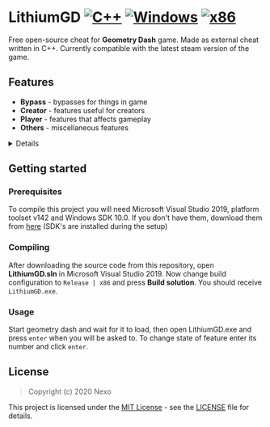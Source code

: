 # LithiumGD [![C++](https://img.shields.io/badge/language-C%2B%2B-%23f34b7d.svg?style=plastic)](https://en.wikipedia.org/wiki/C%2B%2B) [![Windows](https://img.shields.io/badge/platform-Windows-0078d7.svg?style=plastic)](https://en.wikipedia.org/wiki/Microsoft_Windows) [![x86](https://img.shields.io/badge/arch-x86-red.svg?style=plastic)](https://en.wikipedia.org/wiki/X86) 

Free open-source cheat for **Geometry Dash** game. Made as external cheat written in C++. Currently compatible with the latest steam version of the game.

## Features
* **Bypass** - bypasses for things in game
* **Creator** - features useful for creators
* **Player** - features that affects gameplay
* **Others** - miscellaneous features

<details>
  
* **Bypass** - bypasses for things in game
  * **Unlock all icons** - unlocks all available icons
  * **Text length** - unlimited text length in text inputs
  * **Custom characters** - allows you to input any character in text inputs
  * **Slider limit** - allows you to drag sliders beyond the limit
  * **Demon levels** - unlocks locked demon levels
  * **Guard vault** - unlocks the guard's vault
  * **Keymaster vault** - unlocks the keymaster's vault
  * **Keymaster basement** - unlocks the keymaster's basement
  * **Basement keys** - allows you to unlock locks in the basement without keys
  * **Challenge** - unlocks 'The Challenge' level
  * **Treasure room** - unlocks the treasure room
  * **Potbor shop** - unlocks Potbor's shop
  * **Scratch scop** - unlocks Scratch's shop
  * **Mana orbs** - unlimited mana orbs
  * **Gatekeeper vault** - unlocks the gatekeeper's vault
  * **Backup stars** - allows you to backup data when you have less than 10 stars
    
* **Creator** - features useful for creators
  * **Copy hack** - allows you to copy any level without password
  * **No copy mark** - removes copy mark when uploading copied levels
  * **Unlimited objects** - sets object limit to max
  * **Unlimited custom objects** - no object limit for custom objects
  * **Unlimited zoom** - allows you to zoom an infinite amount
  * **Unlimited toolbox buttons** - allows for more buttons in toolbox
  * **Verify hack** - allows you to upload unverified levels
  * **Hidden songs** - allows you to see hidden default songs in the editor
  * **Editor length** - increases editor length by 128
  * **Place over** - allows you to place the same object over itself
  * **Anti testmode** - hides the testmode mark
  * **Rotation hack** - allows you to rotate any object
  * **Free scroll** - allows you to scroll out of the editor
  * **No editor UI** - hides the editor UI
  * **Unlimited Z order** - allows you to set Z order in more than -100 to 100 range limit
  * **Absolute scaling** - locks object position for scaling
  * **Absolute position** - locks object position for scaling, moving, rotating and more
  * **No scale snap** - removes snapping to 1.0 in the scale slider
  
* **Player** - features that affects gameplay
  * **Noclip** - makes the player invincible
  * **No spikes** - ignores spike objects
  * **No hitbox** - removes all hitboxes
  * **No solids** - removes most solid hitboxes
  * **Force block** - makes all objects behave like blocks
  * **Everything hurts** - makes all objects kill you
  * **Freeze player** - stops player movement
  * **Air jump** - allows you to jump in air
  * **Trail always on** - makes trail always on
  * **Trail always off** - makes trail always off
  * **Inversed trail** - inverses the trail state
  * **Practice music hack** - plays original level's song instead of practice song in practice mode
  * **Suicide** - kills your player
  * **No particles** - removes all particles
  * **No pause button** - removes the pause button when the in-game cursor is enabled
  * **No glow** - removes glow from all objects
  
* **Others** - miscellaneous features
  * **Anti-cheat bypass** - disables anti-cheats
  * **Force visibility** - makes all nodes visible
  * **Unlimited fps** - removes the fps limit
  * **No rotation** - removes objects rotation
  * **Free resize** - removes the window resize limits  
</details>

## Getting started

### Prerequisites
To compile this project you will need Microsoft Visual Studio 2019, platform toolset v142 and Windows SDK 10.0. If you don't have them, download them from [here](https://visualstudio.microsoft.com/) (SDK's are installed during the setup)

### Compiling
After downloading the source code from this repository, open **LithiumGD.sln** in Microsoft Visual Studio 2019. Now change build configuration to `Release | x86` and press **Build solution**. You should receive `LithiumGD.exe`.

### Usage
Start geometry dash and wait for it to load, then open LithiumGD.exe and press `enter` when you will be asked to. To change state of feature enter its number and click `enter`.

## License

> Copyright (c) 2020 Nexo

This project is licensed under the [MIT License](https://opensource.org/licenses/mit-license.php) - see the [LICENSE](LICENSE) file for details.
